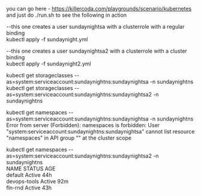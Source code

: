 you can go here - https://killercoda.com/playgrounds/scenario/kubernetes  
and just do ./run.sh to see the following in action  

--this one creates a user sundaynightsa with a clusterrole with a regular binding   
kubectl apply -f sundaynight.yml  
  

--this one creates a user sundaynightsa2 with a clusterrole with a cluster binding  
kubectl apply -f sundaynight2.yml  
  
kubectl get storageclasses --as=system:serviceaccount:sundaynightns:sundaynightsa -n sundaynightns  
kubectl get storageclasses --as=system:serviceaccount:sundaynightns:sundaynightsa2 -n sundaynightns

kubectl get namespaces --as=system:serviceaccount:sundaynightns:sundaynightsa -n sundaynightns  
Error from server (Forbidden): namespaces is forbidden: User "system:serviceaccount:sundaynightns:sundaynightsa" cannot list resource "namespaces" in API group "" at the cluster scope  

kubectl get namespaces --as=system:serviceaccount:sundaynightns:sundaynightsa2 -n sundaynightns  
NAME               STATUS   AGE  
default            Active   44h  
devops-tools       Active   92m  
fln-rnd            Active   43h  
